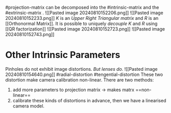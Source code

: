 #projection-matrix can be decomposed into the #intrinsic-matrix and the #extrinsic-matrix .
![[Pasted image 20240810152206.png]]
![[Pasted image 20240810152233.png]]
$K$ is an *Upper Right Triangular matrix* and $R$ is an [[Orthonormal Matrix]]. 
It is possible to uniquely *decouple* $K$ and $R$ using [[QR factorization]]
![[Pasted image 20240810152723.png]]
![[Pasted image 20240810152743.png]]
 
# Other Intrinsic Parameters
 Pinholes do not exhibit image distortions. *But lenses do.*
 ![[Pasted image 20240810154640.png]] #radial-distortion #tengential-distortion
 These two distortion make camera calibration non-linear. There are two methods:
 1. add more parameters to projection matrix -> makes matrx ==non-linear==
 2. calibrate these kinds of distortions in advance, then we have a linearised camera model.